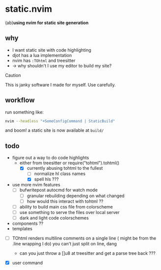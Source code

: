 # static.nvim
(ab)**using nvim for static site generation**

## why
- I want static site with code highlighting
- djot has a lua implementation
- nvim has `:TOhtml` and treesitter
- -> why shouldn't I use my editor to build my site?

> [!CAUTION]
> This is janky software I made for myself. Use carefully.

## workflow
run something like:
```sh
nvim --headless "+SomeConfigCommand | StaticBuild"
```
and boom! a static site is now available at `build/`

## todo
- figure out a way to do code highlights
    - either from treesitter or require("tohtml").tohtml()
      - [x] currently abusing tohtml to the fullest
        - [ ] normalize hl class names
        - [x] spell hls ???
- use more nvim features
    - [ ] bufwritepost autocmd for watch mode
        - [ ] granular rebuilding depending on what changed
        - [ ] how would this interact with tohtml ??
    - [ ] ability to build main css file from colorscheme
    - [ ] use something to serve the files over local server
    - [ ] dark and light code colorschemes
- components ??
- templates
- [ ] TOhtml renders multiline comments on a single line ( might be from
  the .line wrapping I do) you can't just split on line, dang
    - can you just throw a []u8 at treesitter and get a parse tree
      back ???
- [x] user command

